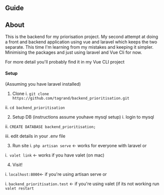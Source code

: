 ## Guide

## About 

This is the backend for my priorisation project. My second attempt at doing a front and backend application using
vue and laravel which keeps the two separate. This time I'm learning from my mistakes and keeping it simpler. 
Minimising the packages and just using laravel and Vue Cli for now. 

For more detail you'll probably find it in my Vue CLI project

#### Setup 
(Assuming you have laravel installed)

1) Clone
 i. ``` git clone https://github.com/tagrand/backend_prioritisation.git ```
 
 ii. ``` cd backend_prioritisation ```
 
2) Setup DB (instructions assume youhave mysql setup) 
  i. login to mysql 
  
  ii. ``` CREATE DATABASE backend_prioritisation; ```
  
  iii. edit details in your .env file

3) Run site
 i. ``` php artisan serve ``` <- works for everyone with laravel  or 
        
 i.``` valet link```  <- works if you have valet (on mac)

4) Visit!

  i. ```localhost:8000```<- if you're using artisan serve or 
   
  i.  ```backend_prioritisation.test``` <- if you're using valet (if its not working run ```valet restart```
